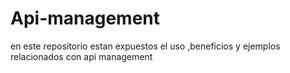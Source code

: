 # Api-management
en este repositorio estan expuestos el uso ,beneficios y ejemplos relacionados con api management
